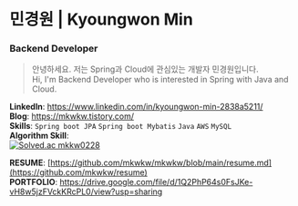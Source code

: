 # 민경원 | Kyoungwon Min
### Backend Developer
>안녕하세요. 저는 Spring과 Cloud에 관심있는 개발자 민경원입니다. <br>
>Hi, I'm Backend Developer who is interested in Spring with Java and Cloud.

**LinkedIn**: https://www.linkedin.com/in/kyoungwon-min-2838a5211/ <br>
**Blog**: https://mkwkw.tistory.com/ <br>
**Skills**: `Spring boot JPA` `Spring boot Mybatis` `Java` `AWS` `MySQL` <br>
**Algorithm Skill**:<br>
[![Solved.ac
mkkw0228](http://mazassumnida.wtf/api/v2/generate_badge?boj=mkkw0228)](https://solved.ac/mkkw0228)

**RESUME**: [https://github.com/mkwkw/mkwkw/blob/main/resume.md](https://github.com/mkwkw/resume)    
**PORTFOLIO**: https://drive.google.com/file/d/1Q2PhP64s0FsJKe-vH8w5jzFVckKRcPL0/view?usp=sharing 
<!--
**mkwkw/mkwkw** is a ✨ _special_ ✨ repository because its `README.md` (this file) appears on your GitHub profile.

Here are some ideas to get you started:

- 🔭 I’m currently working on ...
- 🌱 I’m currently learning ...
- 👯 I’m looking to collaborate on ...
- 🤔 I’m looking for help with ...
- 💬 Ask me about ...
- 📫 How to reach me: ...
- 😄 Pronouns: ...
- ⚡ Fun fact: ...
-->


